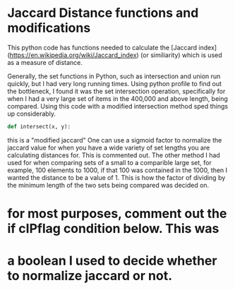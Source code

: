 # Jaccard Distance functions and modifications

This python code has functions needed to calculate the [Jaccard index] (https://en.wikipedia.org/wiki/Jaccard_index) (or similiarity)
which is used as a measure of distance.


Generally, the set functions in Python, such as intersection and union run quickly, but I had very long running times.
Using python profile to find out the bottleneck, I found it was the set intersection operation, specifically for when I had a very large set of items in the 400,000 and above length, being compared.  Using this code with a modified intersection method sped things up considerably.

```python
def intersect(x, y):
```


this is a "modified jaccard"  One can use a sigmoid factor to normalize the jaccard
value for when you have a wide variety of set lengths you are calculating distances for.
This is commented out.  The other method I had used for when comparing sets of
a small to a comparible large set, for example, 100 elements to 1000, if that 100 was
contained in the 1000, then I wanted the distance to be a value of 1.  This is how
the factor of dividing by the minimum length of the two sets being compared was decided on.

# for most purposes, comment out the if cIPflag condition below.  This was
# a boolean I used to decide whether to normalize jaccard or not.
